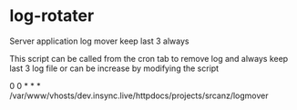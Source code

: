 # log-rotater
Server application log mover keep last 3 always

This script can be called from the cron tab to remove log and always keep last 3 log file or can be increase by modifying the script

0 0 * * * /var/www/vhosts/dev.insync.live/httpdocs/projects/srcanz/logmover
